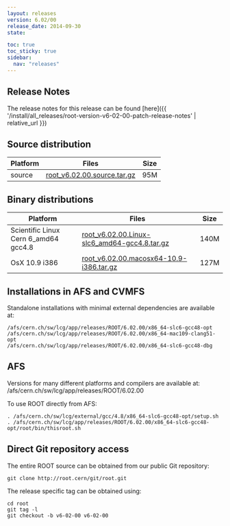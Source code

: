 ```yaml
---
layout: releases
version: 6.02/00
release_date: 2014-09-30
state:

toc: true
toc_sticky: true
sidebar:
  nav: "releases"
---
```



## Release Notes

The release notes for this release can be found [here]({{ '/install/all_releases/root-version-v6-02-00-patch-release-notes' | relative_url }})

## Source distribution

| Platform       | Files | Size |
|-----------|-------|-----|
| source | [root_v6.02.00.source.tar.gz](https://root.cern/download/root_v6.02.00.source.tar.gz) |  95M |


## Binary distributions

| Platform       | Files | Size |
|-----------|-------|-----|
| Scientific Linux Cern 6_amd64 gcc4.8 | [root_v6.02.00.Linux-slc6_amd64-gcc4.8.tar.gz](https://root.cern/download/root_v6.02.00.Linux-slc6_amd64-gcc4.8.tar.gz) | 140M |
| OsX 10.9 i386 | [root_v6.02.00.macosx64-10.9-i386.tar.gz](https://root.cern/download/root_v6.02.00.macosx64-10.9-i386.tar.gz) | 127M |



## Installations in AFS and CVMFS
Standalone installations with minimal external dependencies are available at:
~~~
/afs/cern.ch/sw/lcg/app/releases/ROOT/6.02.00/x86_64-slc6-gcc48-opt
/afs/cern.ch/sw/lcg/app/releases/ROOT/6.02.00/x86_64-mac109-clang51-opt
/afs/cern.ch/sw/lcg/app/releases/ROOT/6.02.00/x86_64-slc6-gcc48-dbg
~~~

## AFS
Versions for many different platforms and compilers are available at:
/afs/cern.ch/sw/lcg/app/releases/ROOT/6.02.00

To use ROOT directly from AFS:
~~~
. /afs/cern.ch/sw/lcg/external/gcc/4.8/x86_64-slc6-gcc48-opt/setup.sh
. /afs/cern.ch/sw/lcg/app/releases/ROOT/6.02.00/x86_64-slc6-gcc48-opt/root/bin/thisroot.sh
~~~

## Direct Git repository access
The entire ROOT source can be obtained from our public Git repository:

~~~
git clone http://root.cern/git/root.git
~~~
The release specific tag can be obtained using:
~~~
cd root
git tag -l
git checkout -b v6-02-00 v6-02-00
~~~
